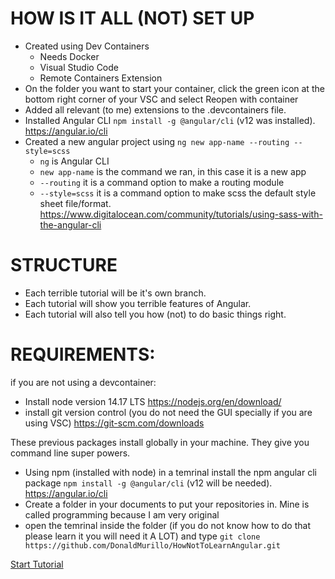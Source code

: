 # HOW IS IT ALL (NOT) SET UP
- Created using Dev Containers 
	- Needs Docker
	- Visual Studio Code
	- Remote Containers Extension
- On the folder you want to start your container, click the green icon at the bottom right corner of your VSC and select Reopen with container
- Added all relevant (to me) extensions to the .devcontainers file.
- Installed Angular CLI `npm install -g @angular/cli` (v12 was installed). https://angular.io/cli
- Created a new angular project using `ng new app-name --routing --style=scss`
	- `ng` is Angular CLI
	- `new app-name` is the command we ran, in this case it is a new app
	- `--routing` it is a command option to make a routing module
	- `--style=scss` it is a command option to make scss the default style sheet file/format. https://www.digitalocean.com/community/tutorials/using-sass-with-the-angular-cli

# STRUCTURE
- Each terrible tutorial will be it's own branch.
- Each tutorial will show you terrible features of Angular.
- Each tutorial will also tell you how (not) to do basic things right.

# REQUIREMENTS:
if you are not using a devcontainer:
- Install node version 14.17 LTS https://nodejs.org/en/download/
- install git version control (you do not need the GUI specially if you are using VSC) https://git-scm.com/downloads 

These previous packages install globally in your machine. They give you command line super powers.
- Using npm (installed with node) in a temrinal install the npm angular cli package `npm install -g @angular/cli` (v12 will be needed). https://angular.io/cli
- Create a folder in your documents to put your repositories in. Mine is called programming because I am very original
- open the temrinal inside the folder (if you do not know how to do that please learn it you will need it A LOT) and  type `git clone https://github.com/DonaldMurillo/HowNotToLearnAngular.git`

[Start Tutorial]( ./tutorial.md)